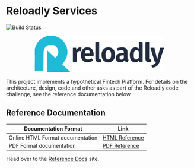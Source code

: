 # Reloadly Services

![Build Status](https://github.com/arunkpatra/reloadly-services/workflows/build/badge.svg)

<p align="center">
    <img src="reloadly-gif.gif" width="350px" alt="Reloadly" />
</p>
This project implements a hypothetical Fintech Platform. For details on the architecture, design, code and other asks as part of the Reloadly code challenge, see the reference documentation below.

## Reference Documentation

|Documentation Format| Link |
|--------------------|------|
|Online HTML Format documentation | [HTML Reference](https://master.d219ur0ee5uhks.amplifyapp.com)|
|PDF Format documentation  | [PDF Reference](https://master.d219ur0ee5uhks.amplifyapp.com/pdf/reloadly-services.pdf)|

Head over to the [Reference Docs](https://master.d219ur0ee5uhks.amplifyapp.com/ "Reloadly Code Challenge Microservices Reference Docs") site.

